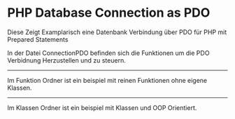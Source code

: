 # PHP Database Connection as PDO

Diese Zeigt Examplarisch eine Datenbank Verbindung über PDO für PHP mit Prepared Statements

In der Datei ConnectionPDO befinden sich die Funktionen um die PDO Verbidnung Herzustellen und zu steuern.
_____________
Im Funktion Ordner ist ein beispiel mit reinen Funktionen ohne eigene Klassen.
_____________
Im Klassen Ordner ist ein beispiel mit Klassen und OOP Orientiert.